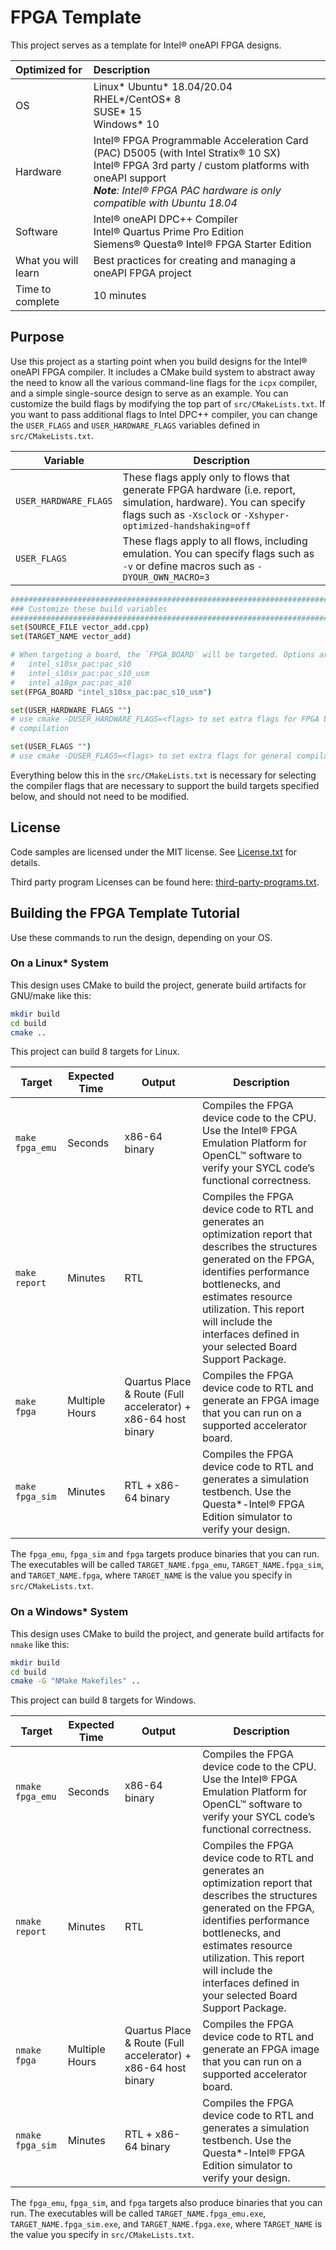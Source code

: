 # FPGA Template

This project serves as a template for Intel® oneAPI FPGA designs. 

| Optimized for                     | Description
|:---                               |:---
| OS                                | Linux* Ubuntu* 18.04/20.04 <br> RHEL*/CentOS* 8 <br> SUSE* 15 <br> Windows* 10
| Hardware                          | Intel® FPGA Programmable Acceleration Card (PAC) D5005 (with Intel Stratix® 10 SX) <br> Intel® FPGA 3rd party / custom platforms with oneAPI support <br> *__Note__: Intel® FPGA PAC hardware is only compatible with Ubuntu 18.04*
| Software                          | Intel® oneAPI DPC++ Compiler <br> Intel® Quartus Prime Pro Edition <br> Siemens® Questa® Intel® FPGA Starter Edition
| What you will learn               | Best practices for creating and managing a oneAPI FPGA project
| Time to complete                  | 10 minutes

## Purpose

Use this project as a starting point when you build designs for the Intel® oneAPI FPGA compiler. It includes a CMake build system to abstract away the need to know all the various command-line flags for the `icpx` compiler, and a simple single-source design to serve as an example. You can customize the build flags by modifying the top part of `src/CMakeLists.txt`. If you want to pass additional flags to Intel DPC++ compiler, you can change the `USER_FLAGS` and `USER_HARDWARE_FLAGS` variables defined in `src/CMakeLists.txt`. 

| Variable              | Description                                                                                                                                                                       |
|-----------------------|-----------------------------------------------------------------------------------------------------------------------------------------------------------------------------------|
| `USER_HARDWARE_FLAGS` | These flags apply only to flows that generate FPGA hardware (i.e. report, simulation, hardware). You can specify flags such as `-Xsclock` or `-Xshyper-optimized-handshaking=off` |
| `USER_FLAGS`          | These flags apply to all flows, including emulation. You can specify flags such as `-v` or define macros such as `-DYOUR_OWN_MACRO=3`                                             |

```bash
###############################################################################
### Customize these build variables
###############################################################################
set(SOURCE_FILE vector_add.cpp)
set(TARGET_NAME vector_add)

# When targeting a board, the `FPGA_BOARD` will be targeted. Options are:
#   intel_s10sx_pac:pac_s10
#   intel_s10sx_pac:pac_s10_usm
#   intel_a10gx_pac:pac_a10
set(FPGA_BOARD "intel_s10sx_pac:pac_s10_usm")

set(USER_HARDWARE_FLAGS "")
# use cmake -DUSER_HARDWARE_FLAGS=<flags> to set extra flags for FPGA backend
# compilation

set(USER_FLAGS "")
# use cmake -DUSER_FLAGS=<flags> to set extra flags for general compilation
```

Everything below this in the `src/CMakeLists.txt` is necessary for selecting the compiler flags that are necessary to support the build targets specified below, and should not need to be modified.

## License
Code samples are licensed under the MIT license. See
[License.txt](https://github.com/oneapi-src/oneAPI-samples/blob/master/License.txt) for details.

Third party program Licenses can be found here: [third-party-programs.txt](https://github.com/oneapi-src/oneAPI-samples/blob/master/third-party-programs.txt).

## Building the FPGA Template Tutorial
Use these commands to run the design, depending on your OS.

### On a Linux* System 
This design uses CMake to build the project, generate build artifacts for GNU/make like this:

```bash
mkdir build
cd build
cmake ..
```

This project can build 8 targets for Linux.

| Target          | Expected Time  | Output                                                        | Description                                                                                                                                                                                                                                                                                             |
|-----------------|----------------|---------------------------------------------------------------|---------------------------------------------------------------------------------------------------------------------------------------------------------------------------------------------------------------------------------------------------------------------------------------------------------|
| `make fpga_emu` | Seconds        | x86-64 binary                                                 | Compiles the FPGA device code to the CPU. Use the Intel® FPGA Emulation Platform for OpenCL™ software to verify your SYCL code’s functional correctness.                                                                                                                                                |
| `make report`   | Minutes        | RTL                                                           | Compiles the FPGA device code to RTL and generates an optimization report that describes the structures generated on the FPGA, identifies performance bottlenecks, and estimates resource utilization. This report will include the interfaces defined in your selected Board Support Package.          |
| `make fpga`     | Multiple Hours | Quartus Place & Route (Full accelerator) + x86-64 host binary | Compiles the FPGA device code to RTL and generate an FPGA image that you can run on a supported accelerator board.                                                                                                                                                                                      |
| `make fpga_sim` | Minutes        | RTL + x86-64 binary                                           | Compiles the FPGA device code to RTL and generates a simulation testbench. Use the Questa*-Intel® FPGA Edition simulator to verify your design.                                                                                                                                                         |

The `fpga_emu`, `fpga_sim` and `fpga` targets produce binaries that you can run. The executables will be called `TARGET_NAME.fpga_emu`, `TARGET_NAME.fpga_sim`, and `TARGET_NAME.fpga`, where `TARGET_NAME` is the value you specify in `src/CMakeLists.txt`.

### On a Windows* System
This design uses CMake to build the project, and generate build artifacts for `nmake` like this:

```bash
mkdir build
cd build
cmake -G "NMake Makefiles" ..
```

This project can build 8 targets for Windows.

| Target           | Expected Time  | Output                                                        | Description                                                                                                                                                                                                                                                                                    |
|------------------|----------------|---------------------------------------------------------------|------------------------------------------------------------------------------------------------------------------------------------------------------------------------------------------------------------------------------------------------------------------------------------------------|
| `nmake fpga_emu` | Seconds        | x86-64 binary                                                 | Compiles the FPGA device code to the CPU. Use the Intel® FPGA Emulation Platform for OpenCL™ software to verify your SYCL code’s functional correctness.                                                                                                                                       |
| `nmake report`   | Minutes        | RTL                                                           | Compiles the FPGA device code to RTL and generates an optimization report that describes the structures generated on the FPGA, identifies performance bottlenecks, and estimates resource utilization. This report will include the interfaces defined in your selected Board Support Package. |
| `nmake fpga`     | Multiple Hours | Quartus Place & Route (Full accelerator) + x86-64 host binary | Compiles the FPGA device code to RTL and generate an FPGA image that you can run on a supported accelerator board.                                                                                                                                                                             |
| `nmake fpga_sim` | Minutes        | RTL + x86-64 binary                                           | Compiles the FPGA device code to RTL and generates a simulation testbench. Use the Questa*-Intel® FPGA Edition simulator to verify your design.                                                                                                                                                |

The `fpga_emu`, `fpga_sim`, and `fpga` targets also produce binaries that you can run. The executables will be called `TARGET_NAME.fpga_emu.exe`, `TARGET_NAME.fpga_sim.exe`, and `TARGET_NAME.fpga.exe`, where `TARGET_NAME` is the value you specify in `src/CMakeLists.txt`.
